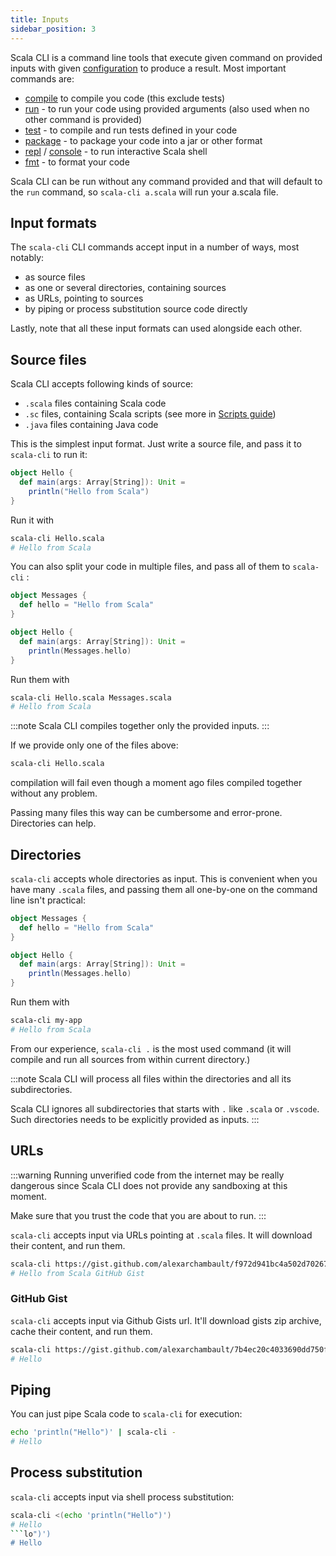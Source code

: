 ```yaml
---
title: Inputs
sidebar_position: 3
---
```


Scala CLI is a command line tools that execute given command on provided inputs with given [configuration](../14-guides/20-configuration.md) to produce a result. Most important commands are:

  - [compile](./05-compile.md) to compile you code (this exclude tests)
  - [run](./06-run.md) - to run your code using provided arguments (also used when no other command is provided)
  - [test](./07-test.md) - to compile and run tests defined in your code
  - [package](./08-package.md) - to package your code into a jar or other format
  - [repl](./09-repl.md) / [console](/docs/20-guides/repl) - to run interactive Scala shell
  - [fmt](./15-fmt.md) - to format your code

Scala CLI can be run without any command provided and that will default to the `run` command, so `scala-cli a.scala` will run your a.scala file.

## Input formats

The `scala-cli` CLI commands accept input in a number of ways, most notably:
- as source files
- as one or several directories, containing sources
- as URLs, pointing to sources
- by piping or process substitution source code directly

Lastly, note that all these input formats can used alongside each other.

## Source files

Scala CLI accepts following kinds of source:
 - `.scala` files containing Scala code
 - `.sc` files, containing Scala scripts (see more in [Scripts guide](../14-guides/21-scripts.md))
 - `.java` files containing Java code

This is the simplest input format. Just write a source file, and pass it to
`scala-cli` to run it:

```scala title=Hello.scala
object Hello {
  def main(args: Array[String]): Unit =
    println("Hello from Scala")
}
```

Run it with
```bash
scala-cli Hello.scala
# Hello from Scala
```

You can also split your code in multiple files, and pass all of them to `scala-cli` :

```scala title=Messages.scala
object Messages {
  def hello = "Hello from Scala"
}
```

```scala title=Hello.scala
object Hello {
  def main(args: Array[String]): Unit =
    println(Messages.hello)
}
```

Run them with
```bash
scala-cli Hello.scala Messages.scala
# Hello from Scala
``` 

:::note
Scala CLI compiles together only the provided inputs.
:::

If we provide only one of the files above:

```bash fail
scala-cli Hello.scala
```

compilation will fail even though a moment ago files compiled together without any problem.

Passing many files this way can be cumbersome and error-prone. Directories can help.

## Directories

`scala-cli` accepts whole directories as input. This is convenient when you have many
`.scala` files, and passing them all one-by-one on the command line isn't practical:

```scala title=my-app/Messages.scala
object Messages {
  def hello = "Hello from Scala"
}
```

```scala title=my-app/Hello.scala
object Hello {
  def main(args: Array[String]): Unit =
    println(Messages.hello)
}
```

Run them with
```bash
scala-cli my-app
# Hello from Scala
```

From our experience, `scala-cli .` is the most used command (it will compile and run all sources from within current directory.)

:::note
Scala CLI will process all files within the directories and all its subdirectories.

Scala CLI ignores all subdirectories that starts with `.` like `.scala` or `.vscode`. Such directories needs to be explicitly provided as inputs.
:::
## URLs

:::warning
Running unverified code from the internet may be really dangerous since Scala CLI does not provide any sandboxing at this moment.

Make sure that you trust the code that you are about to run.
:::

`scala-cli` accepts input via URLs pointing at `.scala` files.
It will download their content, and run them.

```bash
scala-cli https://gist.github.com/alexarchambault/f972d941bc4a502d70267cfbbc4d6343/raw/2691c01984c9249936a625a42e29a822a357b0f6/Test.scala
# Hello from Scala GitHub Gist
```

### GitHub Gist

`scala-cli` accepts input via Github Gists url.
It'll download gists zip archive, cache their content, and run them.

```bash
scala-cli https://gist.github.com/alexarchambault/7b4ec20c4033690dd750ffd601e540ec
# Hello
```

## Piping

You can just pipe Scala code to `scala-cli` for execution:
```bash
echo 'println("Hello")' | scala-cli -
# Hello
```

## Process substitution

`scala-cli` accepts input via shell process substitution:
```bash
scala-cli <(echo 'println("Hello")')
# Hello
```lo")')
# Hello
```